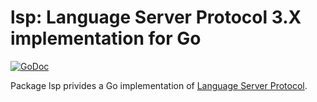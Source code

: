 # lsp: Language Server Protocol 3.X implementation for Go
[![GoDoc](https://godoc.org/github.com/tennashi/lsp?status.svg)](https://pkg.go.dev/github.com/tennashi/lsp?tab=doc)

Package lsp privides a Go implementation of [Language Server Protocol](https://microsoft.github.io/language-server-protocol/specifications/specification-current/).
